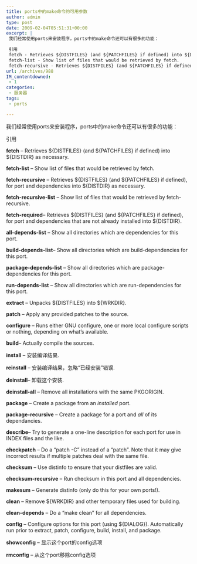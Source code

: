```yaml
---
title: ports中的make命令的可用参数
author: admin
type: post
date: 2009-02-04T05:51:31+00:00
excerpt: |
 我们经常使用ports来安装程序，ports中的make命令还可以有很多的功能：

 引用
 fetch - Retrieves ${DISTFILES} (and ${PATCHFILES} if defined) into ${DISTDIR} as necessary.
 fetch-list - Show list of files that would be retrieved by fetch.
 fetch-recursive - Retrieves ${DISTFILES} (and ${PATCHFILES} if defined), for port and dependencies into ${DISTDIR} as necessary.
url: /archives/988
IM_contentdowned:
 - 1
categories:
 - 服务器
tags:
 - ports

---
```

我们经常使用ports来安装程序，ports中的make命令还可以有很多的功能：

引用


**fetch** – Retrieves ${DISTFILES} (and ${PATCHFILES} if defined) into ${DISTDIR} as necessary.

**fetch-list** – Show list of files that would be retrieved by fetch.

**fetch-recursive** – Retrieves ${DISTFILES} (and ${PATCHFILES} if defined), for port and dependencies into ${DISTDIR} as necessary.

**fetch-recursive-list** – Show list of files that would be retrieved by fetch-recursive.


**fetch-required**– Retrieves ${DISTFILES} (and ${PATCHFILES} if defined), for port and dependencies that are not already installed into ${DISTDIR}.

**all-depends-list** – Show all directories which are dependencies for this port.

**build-depends-list**– Show all directories which are build-dependencies for this port.

**package-depends-list** – Show all directories which are package-dependencies for this port.

**run-depends-list** – Show all directories which are run-dependencies for this port.

**extract** – Unpacks ${DISTFILES} into ${WRKDIR}.

**patch** – Apply any provided patches to the source.

**configure** – Runs either GNU configure, one or more local configure scripts or nothing, depending on what’s available.

**build**– Actually compile the sources.

**install** – 安装编译结果.

**reinstall** – 安装编译结果，忽略“已经安装”错误.

**deinstall**– 卸载这个安装.

**deinstall-all** – Remove all installations with the same PKGORIGIN.

**package** – Create a package from an _installed_ port.

**package-recursive** – Create a package for a port and _all_ of its dependancies.

**describe**– Try to generate a one-line description for each port for use in INDEX files and the like.

**checkpatch** – Do a “patch -C” instead of a “patch”. Note that it may give incorrect results if multiple patches deal with the same file.

**checksum** – Use distinfo to ensure that your distfiles are valid.

**checksum-recursive** – Run checksum in this port and all dependencies.

**makesum** – Generate distinfo (only do this for your own ports!).

**clean** – Remove ${WRKDIR} and other temporary files used for building.

**clean-depends** – Do a “make clean” for all dependencies.

**config** – Configure options for this port (using ${DIALOG}). Automatically run prior to extract, patch, configure, build, install, and package.

**showconfig** – 显示这个port的config选项

**rmconfig** – 从这个port移除config选项